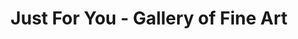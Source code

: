 ---
title: "Just For You - Gallery of Fine Art"
url: /healdsburg/just-for-you-gallery-of-fine-art/
shop: Kunst
---